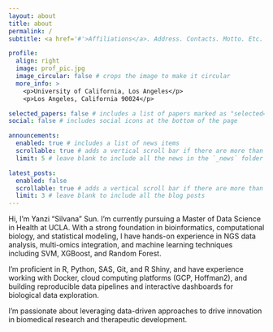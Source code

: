```yaml
---
layout: about
title: about
permalink: /
subtitle: <a href='#'>Affiliations</a>. Address. Contacts. Motto. Etc.

profile:
  align: right
  image: prof_pic.jpg
  image_circular: false # crops the image to make it circular
  more_info: >
    <p>University of California, Los Angeles</p>
    <p>Los Angeles, California 90024</p>

selected_papers: false # includes a list of papers marked as "selected={true}"
social: false # includes social icons at the bottom of the page

announcements:
  enabled: true # includes a list of news items
  scrollable: true # adds a vertical scroll bar if there are more than 3 news items
  limit: 5 # leave blank to include all the news in the `_news` folder

latest_posts:
  enabled: false
  scrollable: true # adds a vertical scroll bar if there are more than 3 new posts items
  limit: 3 # leave blank to include all the blog posts
---
```


Hi, I’m Yanzi “Silvana” Sun. I’m currently pursuing a Master of Data Science in Health at UCLA. With a strong foundation in bioinformatics, computational biology, and statistical modeling, I have hands-on experience in NGS data analysis, multi-omics integration, and machine learning techniques including SVM, XGBoost, and Random Forest.

I’m proficient in R, Python, SAS, Git, and R Shiny, and have experience working with Docker, cloud computing platforms (GCP, Hoffman2), and building reproducible data pipelines and interactive dashboards for biological data exploration.

I’m passionate about leveraging data-driven approaches to drive innovation in biomedical research and therapeutic development.